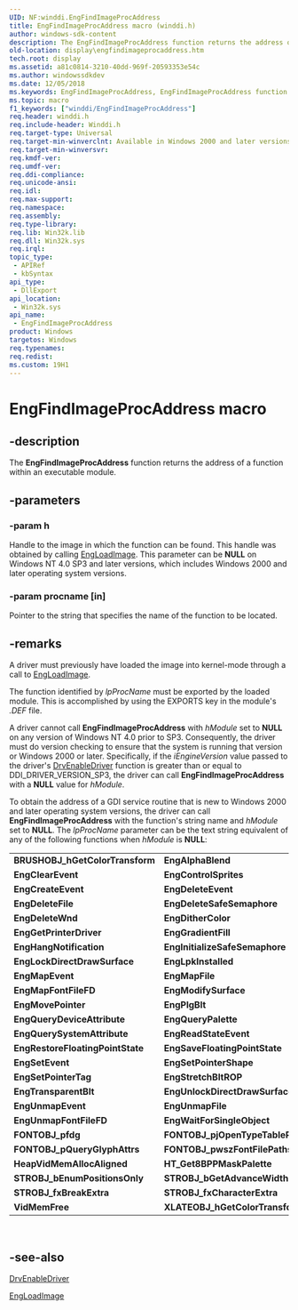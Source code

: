 ```yaml
---
UID: NF:winddi.EngFindImageProcAddress
title: EngFindImageProcAddress macro (winddi.h)
author: windows-sdk-content
description: The EngFindImageProcAddress function returns the address of a function within an executable module.
old-location: display\engfindimageprocaddress.htm
tech.root: display
ms.assetid: a81c0814-3210-40dd-969f-20593353e54c
ms.author: windowssdkdev
ms.date: 12/05/2018
ms.keywords: EngFindImageProcAddress, EngFindImageProcAddress function [Display Devices], display.engfindimageprocaddress, gdifncs_7680e4bd-d5d2-4365-84a0-131ea7a38b22.xml, winddi/EngFindImageProcAddress
ms.topic: macro
f1_keywords: ["winddi/EngFindImageProcAddress"]
req.header: winddi.h
req.include-header: Winddi.h
req.target-type: Universal
req.target-min-winverclnt: Available in Windows 2000 and later versions of the Windows operating systems.
req.target-min-winversvr: 
req.kmdf-ver: 
req.umdf-ver: 
req.ddi-compliance: 
req.unicode-ansi: 
req.idl: 
req.max-support: 
req.namespace: 
req.assembly: 
req.type-library: 
req.lib: Win32k.lib
req.dll: Win32k.sys
req.irql: 
topic_type:
 - APIRef
 - kbSyntax
api_type:
 - DllExport
api_location:
 - Win32k.sys
api_name:
 - EngFindImageProcAddress
product: Windows
targetos: Windows
req.typenames: 
req.redist: 
ms.custom: 19H1
---
```


# EngFindImageProcAddress macro


## -description


The <b>EngFindImageProcAddress</b> function returns the address of a function within an executable module.


## -parameters




### -param h

Handle to the image in which the function can be found. This handle was obtained by calling <a href="https://docs.microsoft.com/windows/desktop/api/winddi/nf-winddi-engloadimage">EngLoadImage</a>. This parameter can be <b>NULL</b> on Windows NT 4.0 SP3 and later versions, which includes Windows 2000 and later operating system versions.


### -param procname [in]

Pointer to the string that specifies the name of the function to be located. 


## -remarks



A driver must previously have loaded the image into kernel-mode through a call to <a href="https://docs.microsoft.com/windows/desktop/api/winddi/nf-winddi-engloadimage">EngLoadImage</a>.

The function identified by <i>lpProcName</i> must be exported by the loaded module. This is accomplished by using the EXPORTS key in the module's <i>.DEF</i> file.

A driver cannot call <b>EngFindImageProcAddress</b> with <i>hModule</i> set to <b>NULL</b> on any version of Windows NT 4.0 prior to SP3. Consequently, the driver must do version checking to ensure that the system is running that version or Windows 2000 or later. Specifically, if the <i>iEngineVersion</i> value passed to the driver's <a href="https://docs.microsoft.com/windows/desktop/api/winddi/nf-winddi-drvenabledriver">DrvEnableDriver</a> function is greater than or equal to DDI_DRIVER_VERSION_SP3, the driver can call <b>EngFindImageProcAddress</b> with a <b>NULL</b> value for <i>hModule</i>.

To obtain the address of a GDI service routine that is new to Windows 2000 and later operating system versions, the driver can call <b>EngFindImageProcAddress</b> with the function's string name and <i>hModule</i> set to <b>NULL</b>. The <i>lpProcName</i> parameter can be the text string equivalent of any of the following functions when <i>hModule</i> is <b>NULL</b>: 

<table>
<tr>
<td>
<b>BRUSHOBJ_hGetColorTransform</b>

</td>
<td>
<b>EngAlphaBlend</b>

</td>
</tr>
<tr>
<td>
<b>EngClearEvent</b>

</td>
<td>
<b>EngControlSprites</b>

</td>
</tr>
<tr>
<td>
<b>EngCreateEvent</b>

</td>
<td>
<b>EngDeleteEvent</b>

</td>
</tr>
<tr>
<td>
<b>EngDeleteFile</b>

</td>
<td>
<b>EngDeleteSafeSemaphore</b>

</td>
</tr>
<tr>
<td>
<b>EngDeleteWnd</b>

</td>
<td>
<b>EngDitherColor</b>

</td>
</tr>
<tr>
<td>
<b>EngGetPrinterDriver</b>

</td>
<td>
<b>EngGradientFill</b>

</td>
</tr>
<tr>
<td>
<b>EngHangNotification</b>

</td>
<td>
<b>EngInitializeSafeSemaphore</b>

</td>
</tr>
<tr>
<td>
<b>EngLockDirectDrawSurface</b>

</td>
<td>
<b>EngLpkInstalled</b>

</td>
</tr>
<tr>
<td>
<b>EngMapEvent</b>

</td>
<td>
<b>EngMapFile</b>

</td>
</tr>
<tr>
<td>
<b>EngMapFontFileFD</b>

</td>
<td>
<b>EngModifySurface</b>

</td>
</tr>
<tr>
<td>
<b>EngMovePointer</b>

</td>
<td>
<b>EngPlgBlt</b>

</td>
</tr>
<tr>
<td>
<b>EngQueryDeviceAttribute</b>

</td>
<td>
<b>EngQueryPalette</b>

</td>
</tr>
<tr>
<td>
<b>EngQuerySystemAttribute</b>

</td>
<td>
<b>EngReadStateEvent</b>

</td>
</tr>
<tr>
<td>
<b>EngRestoreFloatingPointState</b>

</td>
<td>
<b>EngSaveFloatingPointState</b>

</td>
</tr>
<tr>
<td>
<b>EngSetEvent</b>

</td>
<td>
<b>EngSetPointerShape</b>

</td>
</tr>
<tr>
<td>
<b>EngSetPointerTag</b>

</td>
<td>
<b>EngStretchBltROP</b>

</td>
</tr>
<tr>
<td>
<b>EngTransparentBlt</b>

</td>
<td>
<b>EngUnlockDirectDrawSurface</b>

</td>
</tr>
<tr>
<td>
<b>EngUnmapEvent</b>

</td>
<td>
<b>EngUnmapFile</b>

</td>
</tr>
<tr>
<td>
<b>EngUnmapFontFileFD</b>

</td>
<td>
<b>EngWaitForSingleObject</b>

</td>
</tr>
<tr>
<td>
<b>FONTOBJ_pfdg</b>

</td>
<td>
<b>FONTOBJ_pjOpenTypeTablePointer</b>

</td>
</tr>
<tr>
<td>
<b>FONTOBJ_pQueryGlyphAttrs</b>

</td>
<td>
<b>FONTOBJ_pwszFontFilePaths</b>

</td>
</tr>
<tr>
<td>
<b>HeapVidMemAllocAligned</b>

</td>
<td>
<b>HT_Get8BPPMaskPalette</b>

</td>
</tr>
<tr>
<td>
<b>STROBJ_bEnumPositionsOnly</b>

</td>
<td>
<b>STROBJ_bGetAdvanceWidths</b>

</td>
</tr>
<tr>
<td>
<b>STROBJ_fxBreakExtra</b>

</td>
<td>
<b>STROBJ_fxCharacterExtra</b>

</td>
</tr>
<tr>
<td>
<b>VidMemFree</b>

</td>
<td>
<b>XLATEOBJ_hGetColorTransform</b>

</td>
</tr>
</table>
 




## -see-also




<a href="https://docs.microsoft.com/windows/desktop/api/winddi/nf-winddi-drvenabledriver">DrvEnableDriver</a>



<a href="https://docs.microsoft.com/windows/desktop/api/winddi/nf-winddi-engloadimage">EngLoadImage</a>
 

 

